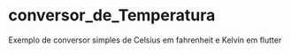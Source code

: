 # conversor_de_Temperatura
Exemplo de conversor simples de Celsius em fahrenheit e Kelvin em flutter
